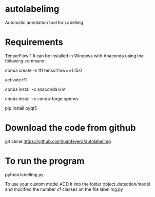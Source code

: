 # autolabelimg
Automatic annotation tool for LabelImg

# Requirements
TensorFlow 1
It can be installed in Windows with Anaconda using the following command:

conda create -n tf1 tensorflow==1.15.0

activate tf1

conda install -c anaconda lxml

conda install -c conda-forge opencv

pip install pyqt5

# Download the code from github
  
  git clone https://github.com/juanfeyero/autolabelimg
  
# To run the program
  
  python labelImg.py
  
To use your custom model ADD it into the folder object_detection/model 
and modified the number of classes on the file labelImg.py
